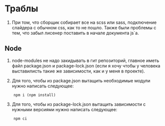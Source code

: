 # Траблы

1. При том, что сборщик собирает все на scss или sass, подключение слайдера с обычном css, как то не пошло. Также были проблемы с тем, что забыл лисенер поставить в начале документа js`a.

## Node

1. node-modules не надо закидывать в гит репозиторий, главное иметь файл package.json и package-lock.json (если я хочу чтобы у человека выставилисть такие же зависимости, как и у меня в проекте).

2. Для того, чтобы из package.json вытащить необходимые модули нужно написать следующее:

```
	npm i (npm install)
```

3. Для того, чтобы из package-lock.json вытащить зависимости с нужными версиями нужно написать следующее:

```
	npm ci
```